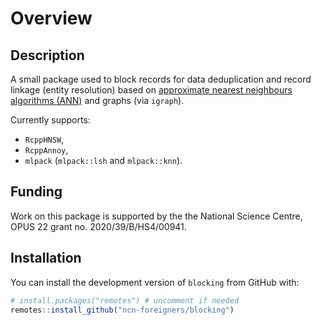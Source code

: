 
# Overview

## Description

A small package used to block records for data deduplication and record
linkage (entity resolution) based on [approximate nearest neighbours
algorithms (ANN)](https://en.wikipedia.org/wiki/Nearest_neighbor_search)
and graphs (via `igraph`).

Currently supports:

- `RcppHNSW`,
- `RcppAnnoy`,
- `mlpack` (`mlpack::lsh` and `mlpack::knn`).

## Funding

Work on this package is supported by the the National Science Centre,
OPUS 22 grant no. 2020/39/B/HS4/00941.

## Installation

You can install the development version of `blocking` from GitHub with:

``` r
# install.packages("remotes") # uncomment if needed
remotes::install_github("ncn-foreigners/blocking")
```
